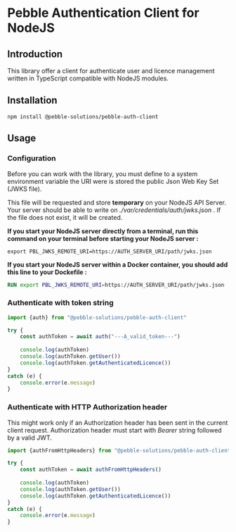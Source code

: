 # Pebble Authentication Client for NodeJS

## Introduction

This library offer a client for authenticate user and licence management 
written in TypeScript compatible with NodeJS modules.

## Installation

```Shell
npm install @pebble-solutions/pebble-auth-client
```

## Usage

### Configuration

Before you can work with the library, you must define to a system environment 
variable the URI were is stored the public Json Web Key Set (JWKS file).

This file will be requested and store **temporary** on your NodeJS API Server.
Your server should be able to write on _./var/credentials/auth/jwks.json_ .
If the file does not exist, it will be created.

**If you start your NodeJS server directly from a terminal, run this command on
your terminal before starting your NodeJS server :**

```Shell
export PBL_JWKS_REMOTE_URI=https://AUTH_SERVER_URI/path/jwks.json
```

**If you start your NodeJS server within a Docker container, you should add this
line to your Dockefile :**

```Dockerfile
RUN export PBL_JWKS_REMOTE_URI=https://AUTH_SERVER_URI/path/jwks.json
```

### Authenticate with token string

```TypeScript
import {auth} from "@pebble-solutions/pebble-auth-client"

try {
    const authToken = await auth("---A_valid_token---")
    
    console.log(authToken)
    console.log(authToken.getUser())
    console.log(authToken.getAuthenticatedLicence())
}
catch (e) {
    console.error(e.message)
}
```

### Authenticate with HTTP Authorization header

This might work only if an Authorization header has been sent in the current 
client request. Authorization header must start with _Bearer_ string followed by
a valid JWT.

```TypeScript
import {authFromHttpHeaders} from "@pebble-solutions/pebble-auth-client"

try {
    const authToken = await authFromHttpHeaders()
    
    console.log(authToken)
    console.log(authToken.getUser())
    console.log(authToken.getAuthenticatedLicence())
}
catch (e) {
    console.error(e.message)
}
```